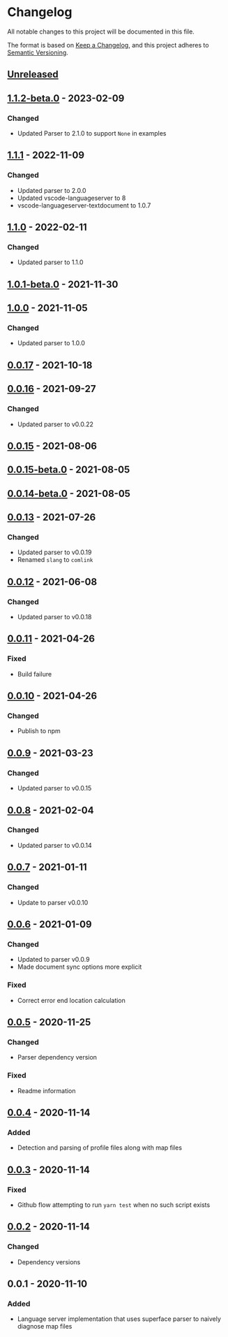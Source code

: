 # Changelog

All notable changes to this project will be documented in this file.

The format is based on [Keep a Changelog](https://keepachangelog.com/en/1.0.0/),
and this project adheres to [Semantic Versioning](https://semver.org/spec/v2.0.0.html).

## [Unreleased]

## [1.1.2-beta.0] - 2023-02-09
### Changed
- Updated Parser to 2.1.0 to support `None` in examples

## [1.1.1] - 2022-11-09
### Changed
- Updated parser to 2.0.0
- Updated vscode-languageserver to 8
- vscode-languageserver-textdocument to 1.0.7

## [1.1.0] - 2022-02-11
### Changed
- Updated parser to 1.1.0

## [1.0.1-beta.0] - 2021-11-30

## [1.0.0] - 2021-11-05
### Changed
- Updated parser to 1.0.0

## [0.0.17] - 2021-10-18

## [0.0.16] - 2021-09-27
### Changed
- Updated parser to v0.0.22

## [0.0.15] - 2021-08-06

## [0.0.15-beta.0] - 2021-08-05

## [0.0.14-beta.0] - 2021-08-05

## [0.0.13] - 2021-07-26
### Changed
- Updated parser to v0.0.19
- Renamed `slang` to `comlink`

## [0.0.12] - 2021-06-08
### Changed
- Updated parser to v0.0.18

## [0.0.11] - 2021-04-26
### Fixed
- Build failure

## [0.0.10] - 2021-04-26
### Changed
- Publish to npm

## [0.0.9] - 2021-03-23
### Changed
- Updated parser to v0.0.15

## [0.0.8] - 2021-02-04
### Changed
- Updated parser to v0.0.14

## [0.0.7] - 2021-01-11
### Changed
- Update to parser v0.0.10

## [0.0.6] - 2021-01-09
### Changed
- Updated to parser v0.0.9
- Made document sync options more explicit

### Fixed
- Correct error end location calculation

## [0.0.5] - 2020-11-25
### Changed
- Parser dependency version

### Fixed
- Readme information

## [0.0.4] - 2020-11-14
### Added
- Detection and parsing of profile files along with map files

## [0.0.3] - 2020-11-14
### Fixed
- Github flow attempting to run `yarn test` when no such script exists

## [0.0.2] - 2020-11-14
### Changed
- Dependency versions

## 0.0.1 - 2020-11-10
### Added
- Language server implementation that uses superface parser to naively diagnose map files

[Unreleased]: https://github.com/superfaceai/language-server/compare/v1.1.2-beta.0...HEAD
[1.1.2-beta.0]: https://github.com/superfaceai/language-server/compare/v1.1.1...v1.1.2-beta.0
[1.1.1]: https://github.com/superfaceai/language-server/compare/v1.1.0...v1.1.1
[1.1.0]: https://github.com/superfaceai/language-server/compare/v1.0.1-beta.0...v1.1.0
[1.0.1-beta.0]: https://github.com/superfaceai/language-server/compare/v1.0.0...v1.0.1-beta.0
[1.0.0]: https://github.com/superfaceai/language-server/compare/v0.0.17...v1.0.0
[0.0.17]: https://github.com/superfaceai/language-server/compare/v0.0.16...v0.0.17
[0.0.16]: https://github.com/superfaceai/language-server/compare/v0.0.15...v0.0.16
[0.0.15]: https://github.com/superfaceai/language-server/compare/v0.0.15-beta.0...v0.0.15
[0.0.15-beta.0]: https://github.com/superfaceai/language-server/compare/v0.0.14-beta.0...v0.0.15-beta.0
[0.0.14-beta.0]: https://github.com/superfaceai/language-server/compare/v0.0.13...v0.0.14-beta.0
[0.0.13]: https://github.com/superfaceai/language-server/compare/v0.0.12...v0.0.13
[0.0.12]: https://github.com/superfaceai/language-server/compare/v0.0.11...v0.0.12
[0.0.11]: https://github.com/superfaceai/language-server/compare/v0.0.10...v0.0.11
[0.0.10]: https://github.com/superfaceai/language-server/compare/v0.0.9...v0.0.10
[0.0.9]: https://github.com/superfaceai/language-server/compare/v0.0.8...v0.0.9
[0.0.8]: https://github.com/superfaceai/language-server/compare/v0.0.7...v0.0.8
[0.0.7]: https://github.com/superfaceai/language-server/compare/v0.0.6...v0.0.7
[0.0.6]: https://github.com/superfaceai/language-server/compare/v0.0.5...v0.0.6
[0.0.5]: https://github.com/superfaceai/language-server/compare/v0.0.4...v0.0.5
[0.0.4]: https://github.com/superfaceai/language-server/compare/v0.0.3...v0.0.4
[0.0.3]: https://github.com/superfaceai/language-server/compare/v0.0.2...v0.0.3
[0.0.2]: https://github.com/superfaceai/language-server/compare/v0.0.1...v0.0.2
